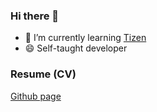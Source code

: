 ### Hi there 👋

- 🌱 I’m currently learning [Tizen](https://docs.tizen.org/)
- 😄 Self-taught developer

### Resume (CV)
[Github page](http://randi2993.github.io)

<!--
**randi2993/randi2993** is a ✨ _special_ ✨ repository because its `README.md` (this file) appears on your GitHub profile.

Here are some ideas to get you started:

- 🔭 I’m currently working on ...
- 🌱 I’m currently learning ...
- 👯 I’m looking to collaborate on ...
- 🤔 I’m looking for help with ...
- 💬 Ask me about ...
- 📫 How to reach me: ...
- 😄 Pronouns: ...
- ⚡ Fun fact: ...
-->
